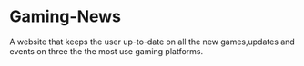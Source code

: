 # Gaming-News
A website that keeps the user up-to-date on all the new games,updates and events on three the the most use gaming platforms.
